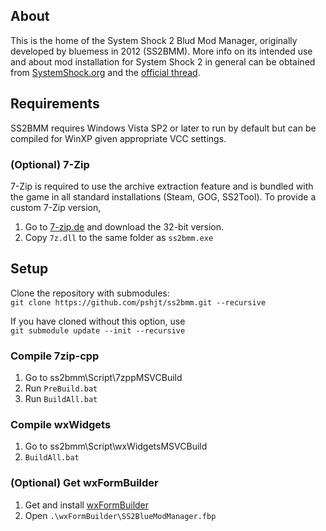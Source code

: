 ## About
This is the home of the System Shock 2 Blud Mod Manager, originally developed by bluemess in 2012 (SS2BMM).
More info on its intended use and about mod installation for System Shock 2 in general can be obtained from [SystemShock.org](https://www.systemshock.org) and the 
[official thread](https://www.systemshock.org/index.php?topic=4790.0 "SS2BMM@SystemShock.org").

## Requirements
SS2BMM requires Windows Vista SP2 or later to run by default but can be compiled for WinXP given appropriate VCC settings.

### (Optional) 7-Zip
7-Zip is required to use the archive extraction feature and is bundled with the game in all standard installations (Steam, GOG, SS2Tool).
To provide a custom 7-Zip version,
1) Go to [7-zip.de](https://www.7-zip.de/) and download the 32-bit version.
2) Copy `7z.dll` to the same folder as `ss2bmm.exe`

## Setup
Clone the repository with submodules:\
`git clone https://github.com/pshjt/ss2bmm.git --recursive`

If you have cloned without this option, use\
`git submodule update --init --recursive`

### Compile 7zip-cpp
1) Go to ss2bmm\Script\7zppMSVCBuild
2) Run `PreBuild.bat`
3) Run `BuildAll.bat`

### Compile wxWidgets
1) Go to ss2bmm\Script\wxWidgetsMSVCBuild
2) `BuildAll.bat`

### (Optional) Get wxFormBuilder
1) Get and install [wxFormBuilder](https://github.com/wxFormBuilder/wxFormBuilder/releases/tag/v3.9.0)
2) Open `.\wxFormBuilder\SS2BlueModManager.fbp`
